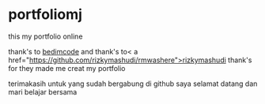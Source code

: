 # portfoliomj
this my portfolio online

thank's to <a href="https://github.com/bedimcode/responsive-portfolio-website-Alexa">bedimcode</a> 
and thank's to< a href="https://github.com/rizkymashudi/rmwashere">rizkymashudi </a>
thank's for they made me creat my portfolio

terimakasih untuk yang sudah bergabung di github saya 
selamat datang dan
mari belajar bersama 
